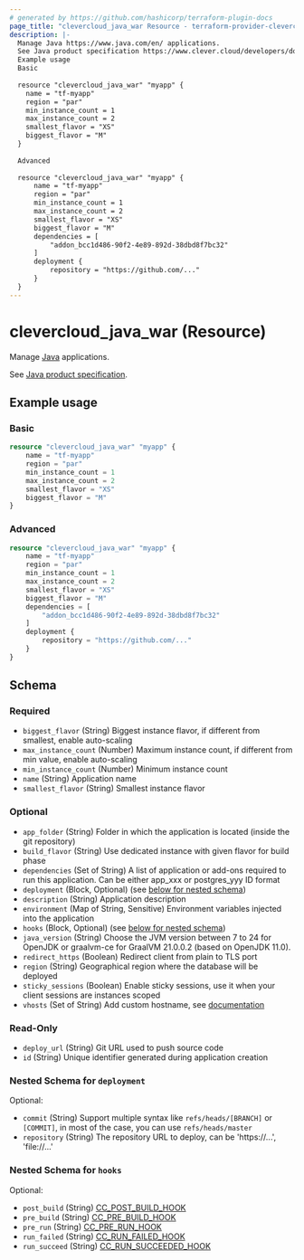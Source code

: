 ```yaml
---
# generated by https://github.com/hashicorp/terraform-plugin-docs
page_title: "clevercloud_java_war Resource - terraform-provider-clevercloud"
description: |-
  Manage Java https://www.java.com/en/ applications.
  See Java product specification https://www.clever.cloud/developers/doc/applications/java/.
  Example usage
  Basic
  
  resource "clevercloud_java_war" "myapp" {
  	name = "tf-myapp"
  	region = "par"
  	min_instance_count = 1
  	max_instance_count = 2
  	smallest_flavor = "XS"
  	biggest_flavor = "M"
  }
  
  Advanced
  
  resource "clevercloud_java_war" "myapp" {
      name = "tf-myapp"
      region = "par"
      min_instance_count = 1
      max_instance_count = 2
      smallest_flavor = "XS"
      biggest_flavor = "M"
      dependencies = [
          "addon_bcc1d486-90f2-4e89-892d-38dbd8f7bc32"
      ]
      deployment {
          repository = "https://github.com/..."
      }
  }
---
```


# clevercloud_java_war (Resource)

Manage [Java](https://www.java.com/en/) applications.

See [Java product specification](https://www.clever.cloud/developers/doc/applications/java/).

## Example usage

### Basic

```terraform
resource "clevercloud_java_war" "myapp" {
	name = "tf-myapp"
	region = "par"
	min_instance_count = 1
	max_instance_count = 2
	smallest_flavor = "XS"
	biggest_flavor = "M"
}
```

### Advanced

```terraform
resource "clevercloud_java_war" "myapp" {
    name = "tf-myapp"
    region = "par"
    min_instance_count = 1
    max_instance_count = 2
    smallest_flavor = "XS"
    biggest_flavor = "M"
    dependencies = [
        "addon_bcc1d486-90f2-4e89-892d-38dbd8f7bc32"
    ]
    deployment {
        repository = "https://github.com/..."
    }
}
```



<!-- schema generated by tfplugindocs -->
## Schema

### Required

- `biggest_flavor` (String) Biggest instance flavor, if different from smallest, enable auto-scaling
- `max_instance_count` (Number) Maximum instance count, if different from min value, enable auto-scaling
- `min_instance_count` (Number) Minimum instance count
- `name` (String) Application name
- `smallest_flavor` (String) Smallest instance flavor

### Optional

- `app_folder` (String) Folder in which the application is located (inside the git repository)
- `build_flavor` (String) Use dedicated instance with given flavor for build phase
- `dependencies` (Set of String) A list of application or add-ons required to run this application.
Can be either app_xxx or postgres_yyy ID format
- `deployment` (Block, Optional) (see [below for nested schema](#nestedblock--deployment))
- `description` (String) Application description
- `environment` (Map of String, Sensitive) Environment variables injected into the application
- `hooks` (Block, Optional) (see [below for nested schema](#nestedblock--hooks))
- `java_version` (String) Choose the JVM version between 7 to 24 for OpenJDK or graalvm-ce for GraalVM 21.0.0.2 (based on OpenJDK 11.0).
- `redirect_https` (Boolean) Redirect client from plain to TLS port
- `region` (String) Geographical region where the database will be deployed
- `sticky_sessions` (Boolean) Enable sticky sessions, use it when your client sessions are instances scoped
- `vhosts` (Set of String) Add custom hostname, see [documentation](https://www.clever.cloud/developers/doc/administrate/domain-names/)

### Read-Only

- `deploy_url` (String) Git URL used to push source code
- `id` (String) Unique identifier generated during application creation

<a id="nestedblock--deployment"></a>
### Nested Schema for `deployment`

Optional:

- `commit` (String) Support multiple syntax like `refs/heads/[BRANCH]` or `[COMMIT]`, in most of the case, you can use `refs/heads/master`
- `repository` (String) The repository URL to deploy, can be 'https://...', 'file://...'


<a id="nestedblock--hooks"></a>
### Nested Schema for `hooks`

Optional:

- `post_build` (String) [CC_POST_BUILD_HOOK](https://www.clever.cloud/developers/doc/develop/build-hooks/#post-build)
- `pre_build` (String) [CC_PRE_BUILD_HOOK](https://www.clever.cloud/developers/doc/develop/build-hooks/#pre-build)
- `pre_run` (String) [CC_PRE_RUN_HOOK](https://www.clever.cloud/developers/doc/develop/build-hooks/#pre-run)
- `run_failed` (String) [CC_RUN_FAILED_HOOK](https://www.clever.cloud/developers/doc/develop/build-hooks/#run-successfail)
- `run_succeed` (String) [CC_RUN_SUCCEEDED_HOOK](https://www.clever.cloud/developers/doc/develop/build-hooks/#run-successfail)
